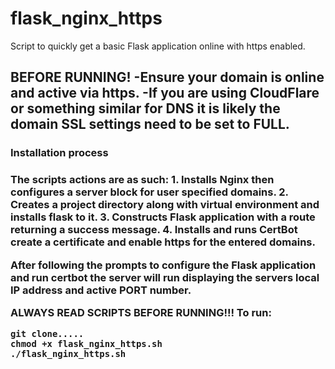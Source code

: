 # flask_nginx_https
Script to quickly get a basic Flask application online with https enabled.

BEFORE RUNNING!
-Ensure your domain is online and active via https.
-If you are using CloudFlare or something similar for DNS it is likely the domain SSL
 settings need to be set to FULL.
------------

<h3>Installation process<h3>
The scripts actions are as such:
1. Installs Nginx then configures a server block for user specified domains.
2. Creates a project directory along with virtual environment and installs flask to it.
3. Constructs Flask application with a route returning a success message.
4. Installs and runs CertBot create a certificate and enable https for the entered domains. 


After following the prompts to configure the Flask application and run certbot the
server will run displaying the servers local IP address and active PORT number.

**ALWAYS READ SCRIPTS BEFORE RUNNING!!!**
To run:
```
git clone.....
chmod +x flask_nginx_https.sh
./flask_nginx_https.sh
```
